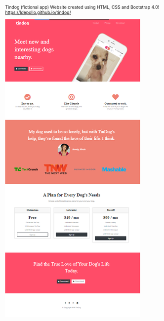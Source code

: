 Tindog (fictional app) Website created using HTML, CSS and Bootstrap 4.0!
https://ldepollo.github.io/tindog/

![site-image](images/readme-image.png)